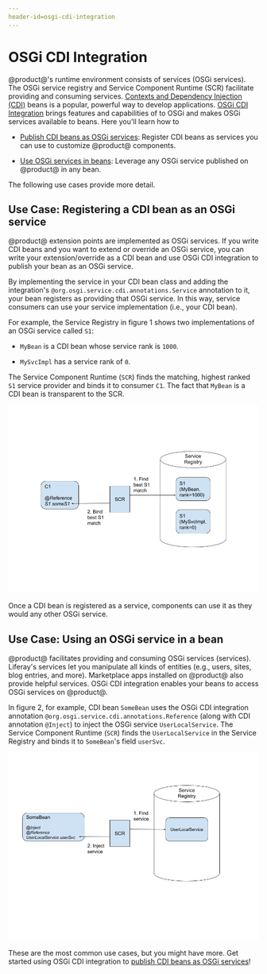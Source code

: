 ```yaml
---
header-id=osgi-cdi-integration
---
```


# OSGi CDI Integration

@product@'s runtime environment consists of services (OSGi services). The OSGi
service registry and Service Component Runtime (SCR) facilitate providing and
consuming services.
[Contexts and Dependency Injection (CDI)](http://docs.jboss.org/cdi/spec/2.0/cdi-spec.html)
beans is a popular, powerful way to develop applications. 
[OSGi CDI Integration](https://osgi.org/specification/osgi.enterprise/7.0.0/service.cdi.html)
brings features and capabilities of to OSGi and makes OSGi services available to
beans. Here you'll learn how to

-   [Publish CDI beans as OSGi services](/developer/customization/-/knowledge_base/7-2/publishing-cdi-beans-as-osgi-services):
    Register CDI beans as services you can use to customize @product@
    components. 

-   [Use OSGi services in beans](/developer/customization/-/knowledge_base/7-2/using-osgi-services-in-a-bean):
    Leverage any OSGi service published on @product@ in any bean. 

The following use cases provide more detail. 

## Use Case: Registering a CDI bean as an OSGi service

@product@ extension points are implemented as OSGi services. If you write CDI
beans and you want to extend or override an OSGi service, you can write your
extension/override as a CDI bean and use OSGi CDI integration to publish your
bean as an OSGi service. 

By implementing the service in your CDI bean class and adding the integration's
`@org.osgi.service.cdi.annotations.Service` annotation to it, your bean
registers as providing that OSGi service. In this way, service consumers can use
your service implementation (i.e., your CDI bean). 

For example, the Service Registry in figure 1 shows two implementations of an
OSGi service called `S1`: 

- `MyBean` is a CDI bean whose service rank is `1000`. 

- `MySvcImpl` has a service rank of `0`. 

The Service Component Runtime (`SCR`) finds the matching, highest ranked `S1`
service provider and binds it to consumer `C1`. The fact that `MyBean` is a CDI
bean is transparent to the SCR. 

![Figure 1: OSGi Service Component Runtime (SCR) finds `MyBean` as the best (highest ranked) `S1` service provider and binds it to consumer component `C1`.](../../../images/injecting-bean-osgi-service.png)

Once a CDI bean is registered as a service, components can use it as they would
any other OSGi service. 

## Use Case: Using an OSGi service in a bean

@product@ facilitates providing and consuming OSGi services (services).
Liferay's services let you manipulate all kinds of entities (e.g., users, sites,
blog entries, and more). Marketplace apps installed on @product@ also provide
helpful services. OSGi CDI integration enables your beans to access OSGi
services on @product@. 

In figure 2, for example, CDI bean `SomeBean` uses the OSGi CDI integration
annotation `@org.osgi.service.cdi.annotations.Reference` (along with CDI
annotation `@Inject`) to inject the OSGi service `UserLocalService`. The Service
Component Runtime (`SCR`) finds the `UserLocalService` in the Service Registry
and binds it to `SomeBean`'s field `userSvc`. 


![Figure 2: Here how Liferay's `UserLocalService` is injected into a bean.](../../../images/using-a-service-in-a-bean.png) 

These are the most common use cases, but you might have more.  Get started using
OSGi CDI integration to
[publish CDI beans as OSGi services](/developer/customization/-/knowledge_base/7-2/publishing-cdi-beans-as-osgi-services)! 
